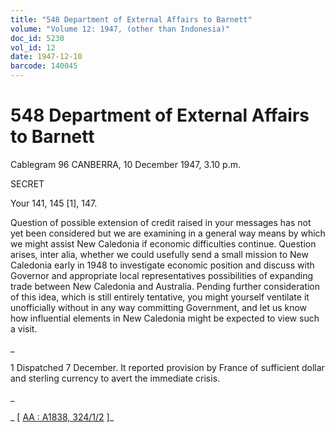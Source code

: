 ```yaml
---
title: "548 Department of External Affairs to Barnett"
volume: "Volume 12: 1947, (other than Indonesia)"
doc_id: 5230
vol_id: 12
date: 1947-12-10
barcode: 140045
---
```


# 548 Department of External Affairs to Barnett

Cablegram 96 CANBERRA, 10 December 1947, 3.10 p.m.

SECRET

Your 141, 145 [1], 147.

Question of possible extension of credit raised in your messages has not yet been considered but we are examining in a general way means by which we might assist New Caledonia if economic difficulties continue. Question arises, inter alia, whether we could usefully send a small mission to New Caledonia early in 1948 to investigate economic position and discuss with Governor and appropriate local representatives possibilities of expanding trade between New Caledonia and Australia. Pending further consideration of this idea, which is still entirely tentative, you might yourself ventilate it unofficially without in any way committing Government, and let us know how influential elements in New Caledonia might be expected to view such a visit.

_

1 Dispatched 7 December. It reported provision by France of sufficient dollar and sterling currency to avert the immediate crisis.

_

_ [ [AA : A1838, 324/1/2](http://www.naa.gov.au/cgi-bin/Search?O=I&Number=140045) ]_
